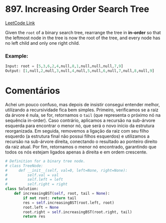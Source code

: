 # 897. Increasing Order Search Tree
[LeetCode Link](https://leetcode.com/problems/increasing-order-search-tree/description/)

Given the `root` of a binary search tree, rearrange the tree in **in-order** so that the leftmost node in the tree is now the root of the tree, and every node has no left child and only one right child.

### Example:

```python
Input: root = [5,3,6,2,4,null,8,1,null,null,null,7,9]
Output: [1,null,2,null,3,null,4,null,5,null,6,null,7,null,8,null,9]
```

# Comentários

Achei um pouco confuso, mas depois de insistir consegui entender melhor, utilizando a recursividade fica bem simples. Primeiro, verificamos se a raiz da árvore é nula, se for, retornamos o `tail` (que representa o próximo nó na sequência in-order). Caso contrário, aplicamos a recursão na sub-árvore esquerda para encontrar o menor nó, que será o novo início da estrutura reorganizada. Em seguida, removemos a ligação da raiz com seu filho esquerdo (a estrutura final não possui filhos esquerdos) e utilizamos a recursão na sub-árvore direita, conectando o resultado ao ponteiro direito da raiz atual. Por fim, retornamos o menor nó encontrado, garantindo que todos os nós estejam ligados apenas à direita e em ordem crescente.

```python
# Definition for a binary tree node.
# class TreeNode:
#     def __init__(self, val=0, left=None, right=None):
#         self.val = val
#         self.left = left
#         self.right = right
class Solution:
    def increasingBST(self, root, tail = None):
        if not root: return tail
        res = self.increasingBST(root.left, root)
        root.left = None
        root.right = self.increasingBST(root.right, tail)
        return res
```